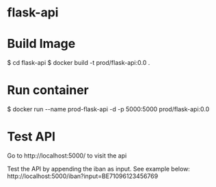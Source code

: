 # flask-api


# Build Image
$ cd flask-api
$ docker build -t prod/flask-api:0.0 .


# Run container
$ docker run --name prod-flask-api -d -p 5000:5000 prod/flask-api:0.0


# Test API
Go to
http://localhost:5000/
to visit the api

Test the API by appending the iban as input. See example below:
http://localhost:5000/iban?input=BE71096123456769
